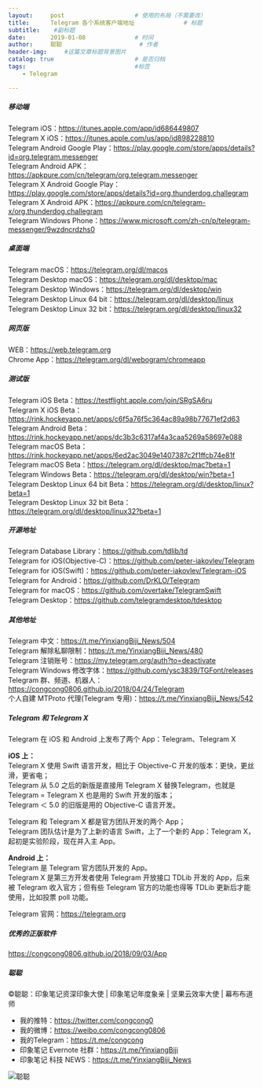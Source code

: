 ```yaml
---
layout:     post                    # 使用的布局（不需要改）
title:      Telegram 各个系统客户端地址              # 标题 
subtitle:    #副标题
date:       2019-01-08              # 时间
author:     聪聪                      # 作者
header-img:     #这篇文章标题背景图片
catalog: true                       # 是否归档
tags:                               #标签
    - Telegram

---
```


##### 移动端
Telegram iOS：<https://itunes.apple.com/app/id686449807><br>
Telegram X iOS：<https://itunes.apple.com/us/app/id898228810><br>
Telegram Android Google Play：<https://play.google.com/store/apps/details?id=org.telegram.messenger><br>
Telegram Android APK：<https://apkpure.com/cn/telegram/org.telegram.messenger><br>
Telegram X Android Google Play：<https://play.google.com/store/apps/details?id=org.thunderdog.challegram><br>
Telegram X Android APK：<https://apkpure.com/cn/telegram-x/org.thunderdog.challegram><br>
Telegram Windows Phone：<https://www.microsoft.com/zh-cn/p/telegram-messenger/9wzdncrdzhs0><br>

##### 桌面端
Telegram macOS：<https://telegram.org/dl/macos><br>
Telegram Desktop macOS：<https://telegram.org/dl/desktop/mac><br>
Telegram Desktop Windows：<https://telegram.org/dl/desktop/win><br>
Telegram Desktop Linux 64 bit：<https://telegram.org/dl/desktop/linux><br>
Telegram Desktop Linux 32 bit：<https://telegram.org/dl/desktop/linux32><br>

##### 网页版
WEB：<https://web.telegram.org><br>
Chrome App：<https://telegram.org/dl/webogram/chromeapp><br>

##### 测试版
Telegram iOS Beta：<https://testflight.apple.com/join/SRgSA6ru><br>
Telegram X iOS Beta：<https://rink.hockeyapp.net/apps/c6f5a76f5c364ac89a98b77671ef2d63><br>
Telegram Android Beta：<https://rink.hockeyapp.net/apps/dc3b3c6317af4a3caa5269a58697e088><br>
Telegram macOS Beta：<https://rink.hockeyapp.net/apps/6ed2ac3049e1407387c2f1ffcb74e81f><br>
Telegram macOS Beta：<https://telegram.org/dl/desktop/mac?beta=1><br>
Telegram Windows Beta：<https://telegram.org/dl/desktop/win?beta=1><br>
Telegram Desktop Linux 64 bit Beta：<https://telegram.org/dl/desktop/linux?beta=1><br>
Telegram Desktop Linux 32 bit Beta：<https://telegram.org/dl/desktop/linux32?beta=1><br>

##### 开源地址
Telegram Database Library：<https://github.com/tdlib/td><br>
Telegram for iOS(Objective-C)：<https://github.com/peter-iakovlev/Telegram><br>
Telegram for iOS(Swift)：<https://github.com/peter-iakovlev/Telegram-iOS><br>
Telegram for Android：<https://github.com/DrKLO/Telegram><br>
Telegram for macOS：<https://github.com/overtake/TelegramSwift><br>
Telegram Desktop：<https://github.com/telegramdesktop/tdesktop><br>

##### 其他地址
Telegram 中文：<https://t.me/YinxiangBiji_News/504><br>
Telegram 解除私聊限制：<https://t.me/YinxiangBiji_News/480><br>
Telegram 注销账号：<https://my.telegram.org/auth?to=deactivate><br>
Telegram Windows 修改字体：<https://github.com/ysc3839/TGFont/releases><br>
Telegram 群、频道、机器人：<https://congcong0806.github.io/2018/04/24/Telegram><br>
个人自建 MTProto 代理(Telegram 专用)：<https://t.me/YinxiangBiji_News/542><br>

##### Telegram 和 Telegram X

Telegram 在 iOS 和 Android 上发布了两个 App：Telegram、Telegram X

**iOS 上：**<br>
Telegram X 使用 Swift 语言开发，相比于 Objective-C 开发的版本：更快，更丝滑，更省电；<br>
Telegram 从 5.0 之后的新版是直接用 Telegram X 替换Telegram，也就是 Telegram = Telegram X 也是用的 Swift 开发的版本；<br>
Telegram ＜ 5.0 的旧版是用的 Objective-C 语言开发。

Telegram 和 Telegram X 都是官方团队开发的两个 App；<br>
Telegram 团队估计是为了上新的语言 Swift，上了一个新的 App：Telegram X，起初是实验阶段，现在并入主 App。

**Android 上：**<br>
Telegram 是 Telegram 官方团队开发的 App。<br>
Telegram X 是第三方开发者使用 Telegram 开放接口 TDLib 开发的 App，后来被 Telegram 收入官方；但有些 Telegram 官方的功能也得等 TDLib 更新后才能使用，比如投票 poll 功能。

Telegram 官网：<https://telegram.org>

##### 优秀的正版软件
<https://congcong0806.github.io/2018/09/03/App>

##### 聪聪
&copy;聪聪：印象笔记资深印象大使 | 印象笔记年度象亲 | 坚果云效率大使 | 幕布布道师

* 我的推特：<https://twitter.com/congcong0><br>
* 我的微博：<https://weibo.com/congcong0806><br>
* 我的Telegram：<https://t.me/congcong><br>
* 印象笔记 Evernote 社群：<https://t.me/YinxiangBiji><br>
* 印象笔记 科技 NEWS：<https://t.me/YinxiangBiji_News>

![聪聪](https://i.v2ex.co/3wc207g5.png)